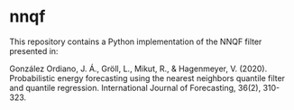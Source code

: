 # nnqf
 
This repository contains a Python implementation of the NNQF filter presented in:
    
González Ordiano, J. Á., Gröll, L., Mikut, R., & Hagenmeyer, V. (2020). 
Probabilistic energy forecasting using the nearest neighbors quantile filter 
and quantile regression. International Journal of Forecasting, 36(2), 310-323.
